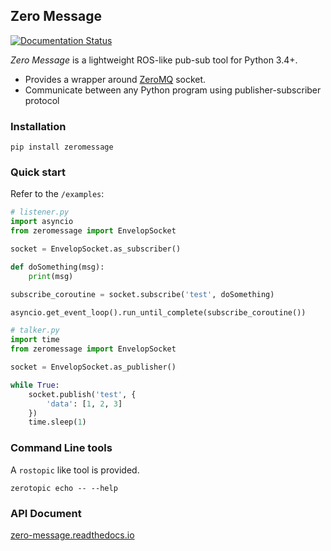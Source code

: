 ## Zero Message

[![Documentation Status](https://readthedocs.org/projects/zero-message/badge/?version=latest)](https://zero-message.readthedocs.io/en/latest/?badge=latest)



*Zero Message* is a lightweight ROS-like pub-sub tool for Python 3.4+.

- Provides a wrapper around [ZeroMQ](http://zeromq.org) socket.
- Communicate between any Python program using publisher-subscriber protocol

### Installation

```
pip install zeromessage
```

### Quick start

Refer to the `/examples`:

```python
# listener.py
import asyncio
from zeromessage import EnvelopSocket

socket = EnvelopSocket.as_subscriber()

def doSomething(msg):
    print(msg)

subscribe_coroutine = socket.subscribe('test', doSomething)

asyncio.get_event_loop().run_until_complete(subscribe_coroutine())
```

```python
# talker.py
import time
from zeromessage import EnvelopSocket

socket = EnvelopSocket.as_publisher()

while True:
    socket.publish('test', {
        'data': [1, 2, 3]
    })
    time.sleep(1)
```

### Command Line tools

A `rostopic` like tool is provided.

```
zerotopic echo -- --help
```

### API Document

[zero-message.readthedocs.io](zero-message.readthedocs.io)